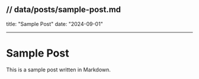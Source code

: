 ## // data/posts/sample-post.md

title: "Sample Post"
date: "2024-09-01"

---

# Sample Post

This is a sample post written in Markdown.
